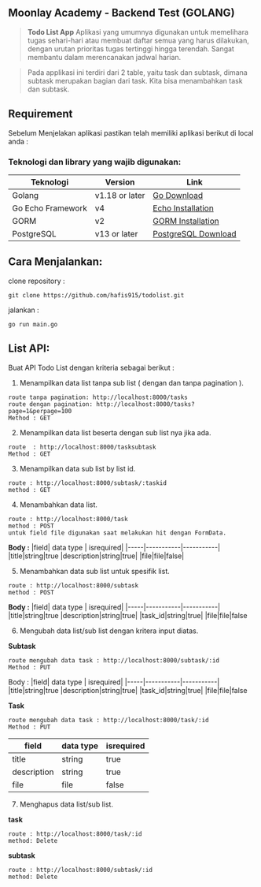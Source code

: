 
## Moonlay Academy - Backend Test (GOLANG)

>**Todo List App**
Aplikasi yang umumnya digunakan untuk memelihara tugas sehari-hari atau membuat daftar semua yang harus dilakukan, dengan urutan prioritas tugas tertinggi hingga terendah. Sangat membantu dalam merencanakan jadwal harian.

> Pada applikasi ini terdiri dari 2 table, yaitu task dan subtask, dimana subtask merupakan bagian dari task. Kita bisa menambahkan task dan subtask.

## Requirement
Sebelum Menjelakan aplikasi pastikan telah  memiliki aplikasi berikut di local anda : 
### Teknologi dan library yang wajib digunakan:
| Teknologi   | Version | Link |
| ----------- | ---------------- | ------------------- |
| Golang      | v1.18 or later   | [Go Download](https://go.dev/dl)  |
| Go Echo Framework     | v4     | [Echo Installation](https://echo.labstack.com/guide/#installation) | 
| GORM | v2 | [GORM Installation](https://gorm.io/docs/#Install) |
| PostgreSQL | v13 or later | [PostgreSQL Download](https://www.postgresql.org/download/) |
## Cara Menjalankan: 
clone repository : 
```
git clone https://github.com/hafis915/todolist.git
```
jalankan :
```
go run main.go
```



## List API:

Buat API Todo List dengan kriteria sebagai berikut :
1. Menampilkan data list tanpa sub list ( dengan dan tanpa pagination ).
```
route tanpa pagination: http://localhost:8000/tasks
route dengan pagination: http://localhost:8000/tasks?page=1&perpage=100
Method : GET
```
2. Menampilkan data list beserta dengan sub list nya jika ada.
```
route  : http://localhost:8000/tasksubtask
Method : GET
```
3. Menampilkan data sub list by list id.
```
route : http://localhost:8000/subtask/:taskid
method : GET
```
4. Menambahkan data list.
```
route : http://localhost:8000/task
method : POST
untuk field file digunakan saat melakukan hit dengan FormData.
```
**Body :**
|field| data type | isrequired|
|-----|-----------|-----------|
|title|string|true
|description|string|true|
|file|file|false|

5. Menambahkan data sub list untuk spesifik list.
```
route : http://localhost:8000/subtask
method : POST
```
**Body :**
|field| data type | isrequired|
|-----|-----------|-----------|
|title|string|true
|description|string|true|
|task_id|string|true|
|file|file|false


6. Mengubah data list/sub list dengan kritera input diatas.

**Subtask**
```
route mengubah data task : http://localhost:8000/subtask/:id
Method : PUT
```
Body :
|field| data type | isrequired|
|-----|-----------|-----------|
|title|string|true
|description|string|true|
|task_id|string|true|
|file|file|false

**Task**
```
route mengubah data task : http://localhost:8000/task/:id
Method : PUT
```
|field| data type | isrequired|
|-----|-----------|-----------|
|title|string|true
|description|string|true|
|file|file|false

7. Menghapus data list/sub list.

**task**
```
route : http://localhost:8000/task/:id
method: Delete
```
**subtask**
```
route : http://localhost:8000/subtask/:id
method: Delete
```
